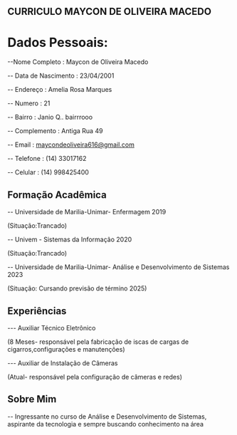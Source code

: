 ## CURRICULO MAYCON DE OLIVEIRA MACEDO


# Dados Pessoais:

--Nome Completo : Maycon de Oliveira Macedo

-- Data de Nascimento : 23/04/2001

-- Endereço : Amelia Rosa Marques

-- Numero : 21

-- Bairro : Janio Q..
bairrrooo

-- Complemento : Antiga Rua 49

-- Email : maycondeoliveira616@gmail.com

-- Telefone : (14) 33017162

-- Celular : (14) 998425400

## Formação Acadêmica

-- Universidade de Marilia-Unimar- Enfermagem 2019

   (Situação:Trancado)

-- Univem - Sistemas da Informação 2020

  (Situação:Trancado)

-- Universidade de Marilia-Unimar- Análise e Desenvolvimento de Sistemas 2023

   (Situação: Cursando previsão de término 2025)

## Experiências 

--- Auxiliar Técnico Eletrônico 

(8 Meses- responsável pela fabricação de iscas de cargas de cigarros,configurações e manutenções)

--- Auxiliar de Instalação de Câmeras

(Atual- responsável pela configuração de câmeras e redes)

## Sobre Mim

-- Ingressante no curso de Análise e Desenvolvimento de Sistemas, aspirante da tecnologia e sempre buscando conhecimento na área
